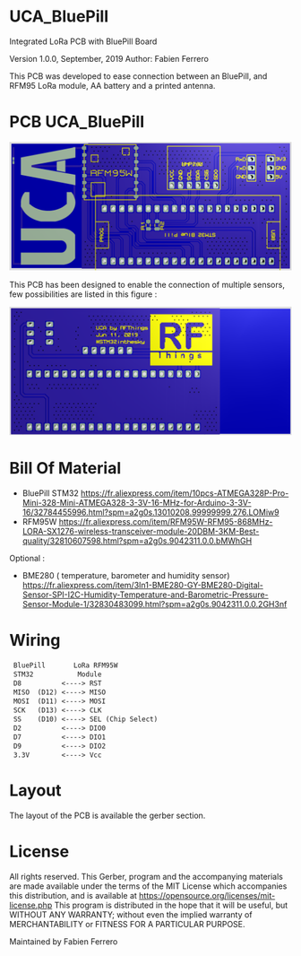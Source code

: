 # UCA_BluePill
Integrated LoRa PCB with BluePill Board


Version 1.0.0, September, 2019
Author: Fabien Ferrero


This PCB was developed to ease connection between an BluePill, and RFM95 LoRa module, AA battery and a printed antenna.


# PCB UCA_BluePill

<img src="https://github.com/FabienFerrero/UCA_BluePill/blob/master/pictures/top.png">

This PCB has been designed to enable the connection of multiple sensors, few possibilities are listed in this figure :

<img src="https://github.com/FabienFerrero/UCA_BluePill/blob/master/pictures/bottom.png">

# Bill Of Material


* BluePill STM32
https://fr.aliexpress.com/item/10pcs-ATMEGA328P-Pro-Mini-328-Mini-ATMEGA328-3-3V-16-MHz-for-Arduino-3-3V-16/32784455996.html?spm=a2g0s.13010208.99999999.276.LOMiw9
* RFM95W
https://fr.aliexpress.com/item/RFM95W-RFM95-868MHz-LORA-SX1276-wireless-transceiver-module-20DBM-3KM-Best-quality/32810607598.html?spm=a2g0s.9042311.0.0.bMWhGH

Optional :


* BME280 ( temperature, barometer and humidity sensor)
https://fr.aliexpress.com/item/3In1-BME280-GY-BME280-Digital-Sensor-SPI-I2C-Humidity-Temperature-and-Barometric-Pressure-Sensor-Module-1/32830483099.html?spm=a2g0s.9042311.0.0.2GH3nf


# Wiring

```
 BluePill       LoRa RFM95W 
 STM32           Module
 D8          <----> RST
 MISO  (D12) <----> MISO
 MOSI  (D11) <----> MOSI
 SCK   (D13) <----> CLK
 SS    (D10) <----> SEL (Chip Select)
 D2          <----> DIO0
 D7          <----> DIO1
 D9          <----> DIO2
 3.3V        <----> Vcc

 ```

# Layout

The layout of the PCB is available the gerber section.


# License

All rights reserved. This Gerber, program and the accompanying materials are made available under the terms of the MIT License which accompanies this distribution, and is available at https://opensource.org/licenses/mit-license.php
This program is distributed in the hope that it will be useful, but WITHOUT ANY WARRANTY; without even the implied warranty of MERCHANTABILITY or FITNESS FOR A PARTICULAR PURPOSE.

Maintained by Fabien Ferrero
